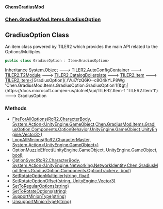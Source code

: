 
#### [ChensGradiusMod](./index 'index')

### [Chen.GradiusMod.Items.GradiusOption](./mfb9nYomeqOwYy2EkL-v0Q 'Chen.GradiusMod.Items.GradiusOption')

## GradiusOption Class
An item class powered by TILER2 which provides the main API related to the Options/Multiples.  
```csharp
public class GradiusOption : Item<GradiusOption>
```
Inheritance [System.Object](https://docs.microsoft.com/en-us/dotnet/api/System.Object 'System.Object') &#129106; [TILER2.AutoConfigContainer](https://docs.microsoft.com/en-us/dotnet/api/TILER2.AutoConfigContainer 'TILER2.AutoConfigContainer') &#129106; [TILER2.T2Module](https://docs.microsoft.com/en-us/dotnet/api/TILER2.T2Module 'TILER2.T2Module') &#129106; [TILER2.CatalogBoilerplate](https://docs.microsoft.com/en-us/dotnet/api/TILER2.CatalogBoilerplate 'TILER2.CatalogBoilerplate') &#129106; [TILER2.Item](https://docs.microsoft.com/en-us/dotnet/api/TILER2.Item 'TILER2.Item') &#129106; [TILER2.Item&lt;](https://docs.microsoft.com/en-us/dotnet/api/TILER2.Item-1 'TILER2.Item`1')[GradiusOption](./Vui7fzQ6K+-c8O4kYLP8Wg 'Chen.GradiusMod.Items.GradiusOption.GradiusOption')[&gt;](https://docs.microsoft.com/en-us/dotnet/api/TILER2.Item-1 'TILER2.Item`1') &#129106; GradiusOption  

### Methods
- [FireForAllOptions(RoR2.CharacterBody, System.Action&lt;UnityEngine.GameObject,Chen.GradiusMod.Items.GradiusOption.Components.OptionBehavior,UnityEngine.GameObject,UnityEngine.Vector3&gt;)](./bpOZVTALy-L4BhyvvYHh0Q 'Chen.GradiusMod.Items.GradiusOption.GradiusOption.FireForAllOptions(RoR2.CharacterBody, System.Action&lt;UnityEngine.GameObject,Chen.GradiusMod.Items.GradiusOption.Components.OptionBehavior,UnityEngine.GameObject,UnityEngine.Vector3&gt;)')
- [LoopAllMinions(RoR2.CharacterMaster, System.Action&lt;UnityEngine.GameObject&gt;)](./mTui2kPRxYl+TRQlDGY-SA 'Chen.GradiusMod.Items.GradiusOption.GradiusOption.LoopAllMinions(RoR2.CharacterMaster, System.Action&lt;UnityEngine.GameObject&gt;)')
- [OptionMuzzleEffect(UnityEngine.GameObject, UnityEngine.GameObject, bool)](./KwYUPtGzEALpqR65n7ZWkw 'Chen.GradiusMod.Items.GradiusOption.GradiusOption.OptionMuzzleEffect(UnityEngine.GameObject, UnityEngine.GameObject, bool)')
- [OptionSync(RoR2.CharacterBody, System.Action&lt;UnityEngine.Networking.NetworkIdentity,Chen.GradiusMod.Items.GradiusOption.Components.OptionTracker&gt;, bool)](./oBhR10Pzp10Ys5ej1Raaeg 'Chen.GradiusMod.Items.GradiusOption.GradiusOption.OptionSync(RoR2.CharacterBody, System.Action&lt;UnityEngine.Networking.NetworkIdentity,Chen.GradiusMod.Items.GradiusOption.Components.OptionTracker&gt;, bool)')
- [SetRotateOptionMultiplier(string, float)](./HB1dnkNbzefti8Cem4lAOA 'Chen.GradiusMod.Items.GradiusOption.GradiusOption.SetRotateOptionMultiplier(string, float)')
- [SetRotateOptionOffset(string, UnityEngine.Vector3)](./ZjiMmhF4wKjeqSfk6DrfDQ 'Chen.GradiusMod.Items.GradiusOption.GradiusOption.SetRotateOptionOffset(string, UnityEngine.Vector3)')
- [SetToRegularOptions(string)](./TACNxBmya3KGqngqHLvv0g 'Chen.GradiusMod.Items.GradiusOption.GradiusOption.SetToRegularOptions(string)')
- [SetToRotateOptions(string)](./8WVJdWadeecgGmNsU0+v6A 'Chen.GradiusMod.Items.GradiusOption.GradiusOption.SetToRotateOptions(string)')
- [SupportMinionType(string)](./M4LGoyiM-1WEKxvlP2bq-A 'Chen.GradiusMod.Items.GradiusOption.GradiusOption.SupportMinionType(string)')
- [UnsupportMinionType(string)](./NNjvPyiS9MHUrmUpeQYO+g 'Chen.GradiusMod.Items.GradiusOption.GradiusOption.UnsupportMinionType(string)')
